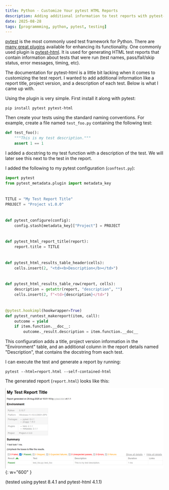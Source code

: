```yaml
---
title: Python - Customize Your pytest HTML Reports
description: Adding additional information to test reports with pytest-html
date: 2025-08-28
tags: [programmming, python, pytest, testing]
---
```



[pytest](https://pytest.org) is the most commonly used test framework for
Python. There are
[many great plugins](https://docs.pytest.org/en/stable/reference/plugin_list.html)
available for enhancing its functionality. One commonly used plugin is
[pytest-html](https://pypi.org/project/pytest-html). It is used for generating
HTML test reports that contain information about tests that were run
(test names, pass/fail/skip status, error messages, timing, etc).

The documentation for pytest-html is a little bit lacking when it comes to
customizing the test report. I wanted to add additional information like a
report title, project version, and a description of each test. Below is what
I came up with.

Using the plugin is very simple. First install it along with pytest:

```
pip install pytest pytest-html
```

Then create your tests using the standard naming conventions. For example,
create a file named `test_foo.py` containing the following test:

```python
def test_foo():
    """This is my test description."""
    assert 1 == 1
```

I added a docstring to my test function with a description of the test. We will
later see this next to the test in the report.

I added the following to my pytest configuration (`conftest.py`):

```python
import pytest
from pytest_metadata.plugin import metadata_key


TITLE = "My Test Report Title"
PROJECT = "Project v1.0.0"


def pytest_configure(config):
    config.stash[metadata_key]["Project"] = PROJECT


def pytest_html_report_title(report):
    report.title = TITLE


def pytest_html_results_table_header(cells):
    cells.insert(2, "<td><b>Description</b></td>")


def pytest_html_results_table_row(report, cells):
    description = getattr(report, "description", "")
    cells.insert(2, f"<td>{description}</td>")


@pytest.hookimpl(hookwrapper=True)
def pytest_runtest_makereport(item, call):
    outcome = yield
    if item.function.__doc__:
        outcome._result.description = item.function.__doc__
```

This configuration adds a title, project version information in the
"Environment" table, and an additional column in the report details
named "Description", that contains the docstring from each test.

I can execute the test and generate a report by running:

```
pytest --html=report.html --self-contained-html
```

The generated report (`report.html`) looks like this:

![pytest-html report screenshot](/assets/img/posts/2025-08-28-pytest-html.png){: w="600" }

(tested using pytest 8.4.1 and pytest-html 4.1.1)
